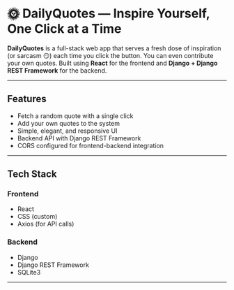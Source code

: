 # 🌞 DailyQuotes — Inspire Yourself, One Click at a Time

**DailyQuotes** is a full-stack web app that serves a fresh dose of inspiration (or sarcasm 😏) each time you click the button. You can even contribute your own quotes. Built using **React** for the frontend and **Django + Django REST Framework** for the backend.

---

## Features

- Fetch a random quote with a single click
- Add your own quotes to the system
- Simple, elegant, and responsive UI
- Backend API with Django REST Framework
- CORS configured for frontend-backend integration

---

## Tech Stack

### Frontend
- React
- CSS (custom)
- Axios (for API calls)

### Backend
- Django
- Django REST Framework
- SQLite3

---
